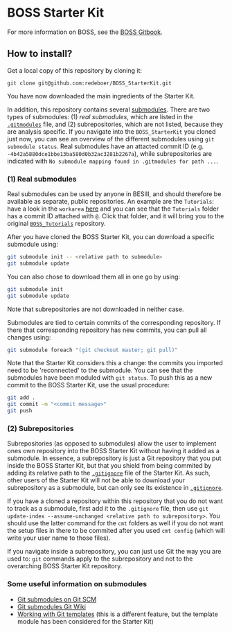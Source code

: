 # BOSS Starter Kit

For more information on BOSS, see the [BOSS Gitbook](https://besiii.gitbook.io/boss).

## How to install?

Get a local copy of this repository by cloning it:

```
git clone git@github.com:redeboer/BOSS_StarterKit.git
```

You have now downloaded the main ingredients of the Starter Kit.

In addition, this repository contains several [submodules](https://git-scm.com/book/en/Git-Tools-Submodules). There are two types of submodules: (1) *real submodules*, which are listed in the [`.gitmodules`](https://github.com/redeboer/BOSS_StarterKit/blob/master/.gitmodules) file, and (2) subrepositories, which are not listed, because they are analysis specific. If you navigate into the `BOSS_StarterKit` you cloned just now, you can see an overview of the different submodules using `git submodule status`. Real submodules have an attacted commit ID (e.g. `-4b42a5880dce1bbe13ba580d0b32ac3281b2267a`), while subrepositories are indicated with `No submodule mapping found in .gitmodules for path ...`.

### (1) Real submodules

Real submodules can be used by anyone in BESIII, and should therefore be available as separate, public repositories. An example are the `Tutorials`: have a look in the `workarea` [here](https://github.com/redeboer/BOSS_StarterKit/tree/master/workarea) and you can see that the `Tutorials` folder has a commit ID attached with `@`. Click that folder, and it will bring you to the original [`BOSS_Tutorials`](https://github.com/redeboer/BOSS_Tutorials/) repository.

After you have cloned the BOSS Starter Kit, you can download a specific submodule using:
 
```bash
git submodule init -- <relative path to submodule>
git submodule update
```

You can also chose to download them all in one go by using:

```bash
git submodule init
git submodule update
```

Note that subrepositories are not downloaded in neither case.

Submodules are tied to certain commits of the corresponding repository. If there that corresponding repository has new commits, you can pull all changes using:

```bash
git submodule foreach "(git checkout master; git pull)"
```

Note that the Starter Kit considers this a change: the commits you imported need to be 'reconnected' to the submodule. You can see that the submodules have been moduled with `git status`. To push this as a new commit to the BOSS Starter Kit, use the usual procedure:

```bash
git add .
git commit -m "<commit message>"
git push
```

### (2) Subrepositories

Subrepositories (as opposed to submodules) allow the user to implement ones own repository into the BOSS Starter Kit without having it added as a submodule. In essence, a subrepository is just a Git repository that you put inside the BOSS Starter Kit, but that you shield from being commited by adding its relative path to the [`.gitignore`](https://github.com/redeboer/BOSS_StarterKit/blob/master/.gitignore) file of the Starter Kit. As such, other users of the Starter Kit will not be able to download your subrepository as a submodule, but can only see its existence in [`.gitignore`](https://github.com/redeboer/BOSS_StarterKit/blob/master/.gitignore).

If you have a cloned a repository within this repository that you do not want to track as a submodule, first add it to the `.gitignore` file, then use `git update-index --assume-unchanged <relative path to subrepository>`. You should use the latter command for the `cmt` folders as well if you do not want the setup files in there to be commited after you used `cmt config` (which will write your user name to those files).

If you navigate inside a subrepository, you can just use Git the way you are used to: `git` commands apply to the subrepository and not to the overarching BOSS Starter Kit repository.

### Some useful information on submodules
- [Git submodules on Git SCM](https://git-scm.com/book/en/v2/Git-Tools-Submodules)
- [Git submodules Git Wiki](https://git.wiki.kernel.org/index.php/GitSubmoduleTutorial)
- [Working with Git templates](https://git-template.readthedocs.io/en/latest/) (this is a different feature, but the template module has been considered for the Starter Kit)

